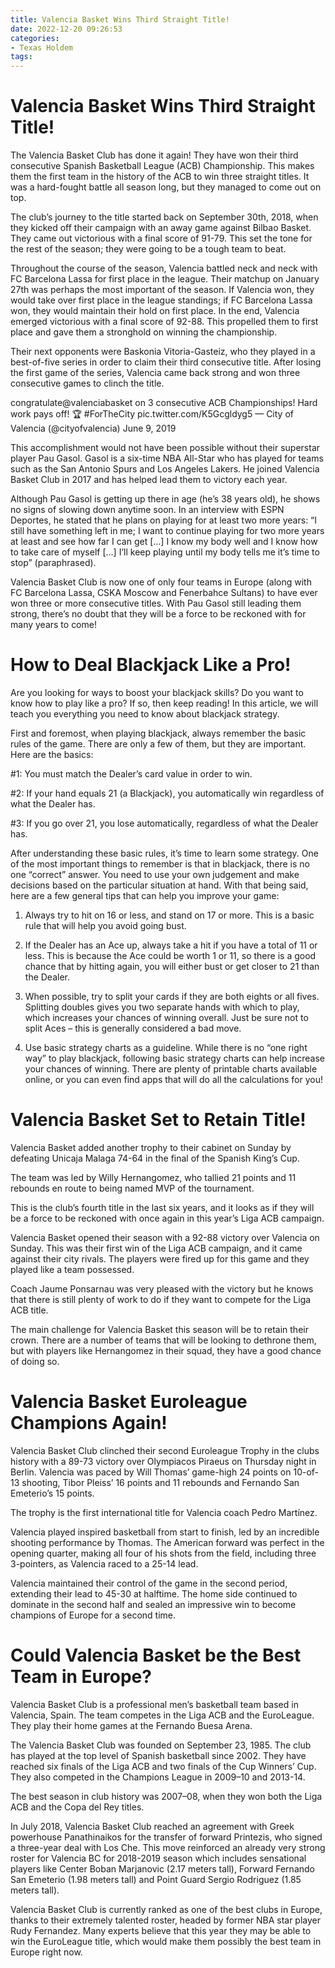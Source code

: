 ```yaml
---
title: Valencia Basket Wins Third Straight Title!
date: 2022-12-20 09:26:53
categories:
- Texas Holdem
tags:
---
```



#  Valencia Basket Wins Third Straight Title!

The Valencia Basket Club has done it again! They have won their third consecutive Spanish Basketball League (ACB) Championship. This makes them the first team in the history of the ACB to win three straight titles. It was a hard-fought battle all season long, but they managed to come out on top.

The club’s journey to the title started back on September 30th, 2018, when they kicked off their campaign with an away game against Bilbao Basket. They came out victorious with a final score of 91-79. This set the tone for the rest of the season; they were going to be a tough team to beat.

Throughout the course of the season, Valencia battled neck and neck with FC Barcelona Lassa for first place in the league. Their matchup on January 27th was perhaps the most important of the season. If Valencia won, they would take over first place in the league standings; if FC Barcelona Lassa won, they would maintain their hold on first place. In the end, Valencia emerged victorious with a final score of 92-88. This propelled them to first place and gave them a stronghold on winning the championship.

Their next opponents were Baskonia Vitoria-Gasteiz, who they played in a best-of-five series in order to claim their third consecutive title. After losing the first game of the series, Valencia came back strong and won three consecutive games to clinch the title.

 congratulate@valenciabasket on 3 consecutive ACB Championships! Hard work pays off! 🏆 #ForTheCity pic.twitter.com/K5Gcgldyg5 — City of Valencia (@cityofvalencia) June 9, 2019

This accomplishment would not have been possible without their superstar player Pau Gasol. Gasol is a six-time NBA All-Star who has played for teams such as the San Antonio Spurs and Los Angeles Lakers. He joined Valencia Basket Club in 2017 and has helped lead them to victory each year.

Although Pau Gasol is getting up there in age (he’s 38 years old), he shows no signs of slowing down anytime soon. In an interview with ESPN Deportes, he stated that he plans on playing for at least two more years: “I still have something left in me; I want to continue playing for two more years at least and see how far I can get […] I know my body well and I know how to take care of myself […] I’ll keep playing until my body tells me it’s time to stop” (paraphrased).

Valencia Basket Club is now one of only four teams in Europe (along with FC Barcelona Lassa, CSKA Moscow and Fenerbahce Sultans) to have ever won three or more consecutive titles. With Pau Gasol still leading them strong, there’s no doubt that they will be a force to be reckoned with for many years to come!

#  How to Deal Blackjack Like a Pro!

Are you looking for ways to boost your blackjack skills? Do you want to know how to play like a pro? If so, then keep reading! In this article, we will teach you everything you need to know about blackjack strategy.

First and foremost, when playing blackjack, always remember the basic rules of the game. There are only a few of them, but they are important. Here are the basics:

#1: You must match the Dealer’s card value in order to win.

#2: If your hand equals 21 (a Blackjack), you automatically win regardless of what the Dealer has.

#3: If you go over 21, you lose automatically, regardless of what the Dealer has.

After understanding these basic rules, it’s time to learn some strategy. One of the most important things to remember is that in blackjack, there is no one “correct” answer. You need to use your own judgement and make decisions based on the particular situation at hand. With that being said, here are a few general tips that can help you improve your game:

1) Always try to hit on 16 or less, and stand on 17 or more. This is a basic rule that will help you avoid going bust.

2) If the Dealer has an Ace up, always take a hit if you have a total of 11 or less. This is because the Ace could be worth 1 or 11, so there is a good chance that by hitting again, you will either bust or get closer to 21 than the Dealer.

3) When possible, try to split your cards if they are both eights or all fives. Splitting doubles gives you two separate hands with which to play, which increases your chances of winning overall. Just be sure not to split Aces – this is generally considered a bad move.

4) Use basic strategy charts as a guideline. While there is no “one right way” to play blackjack, following basic strategy charts can help increase your chances of winning. There are plenty of printable charts available online, or you can even find apps that will do all the calculations for you!

#  Valencia Basket Set to Retain Title!

Valencia Basket added another trophy to their cabinet on Sunday by defeating Unicaja Malaga 74-64 in the final of the Spanish King’s Cup.

The team was led by Willy Hernangomez, who tallied 21 points and 11 rebounds en route to being named MVP of the tournament.

This is the club’s fourth title in the last six years, and it looks as if they will be a force to be reckoned with once again in this year’s Liga ACB campaign.

Valencia Basket opened their season with a 92-88 victory over Valencia on Sunday. This was their first win of the Liga ACB campaign, and it came against their city rivals. The players were fired up for this game and they played like a team possessed.

Coach Jaume Ponsarnau was very pleased with the victory but he knows that there is still plenty of work to do if they want to compete for the Liga ACB title.

The main challenge for Valencia Basket this season will be to retain their crown. There are a number of teams that will be looking to dethrone them, but with players like Hernangomez in their squad, they have a good chance of doing so.

#  Valencia Basket Euroleague Champions Again!

Valencia Basket Club clinched their second Euroleague Trophy in the clubs history with a 89-73 victory over Olympiacos Piraeus on Thursday night in Berlin. Valencia was paced by Will Thomas’ game-high 24 points on 10-of-13 shooting, Tibor Pleiss’ 16 points and 11 rebounds and Fernando San Emeterio’s 15 points.

The trophy is the first international title for Valencia coach Pedro Martínez.

Valencia played inspired basketball from start to finish, led by an incredible shooting performance by Thomas. The American forward was perfect in the opening quarter, making all four of his shots from the field, including three 3-pointers, as Valencia raced to a 25-14 lead.

Valencia maintained their control of the game in the second period, extending their lead to 45-30 at halftime. The home side continued to dominate in the second half and sealed an impressive win to become champions of Europe for a second time.

#  Could Valencia Basket be the Best Team in Europe?

Valencia Basket Club is a professional men’s basketball team based in Valencia, Spain. The team competes in the Liga ACB and the EuroLeague. They play their home games at the Fernando Buesa Arena.

The Valencia Basket Club was founded on September 23, 1985. The club has played at the top level of Spanish basketball since 2002. They have reached six finals of the Liga ACB and two finals of the Cup Winners’ Cup. They also competed in the Champions League in 2009–10 and 2013-14.

The best season in club history was 2007–08, when they won both the Liga ACB and the Copa del Rey titles.

In July 2018, Valencia Basket Club reached an agreement with Greek powerhouse Panathinaikos for the transfer of forward Printezis, who signed a three-year deal with Los Che. This move reinforced an already very strong roster for Valencia BC for 2018-2019 season which includes sensational players like Center Boban Marjanovic (2.17 meters tall), Forward Fernando San Emeterio (1.98 meters tall) and Point Guard Sergio Rodriguez (1.85 meters tall). 

Valencia Basket Club is currently ranked as one of the best clubs in Europe, thanks to their extremely talented roster, headed by former NBA star player Rudy Fernandez. Many experts believe that this year they may be able to win the EuroLeague title, which would make them possibly the best team in Europe right now.
